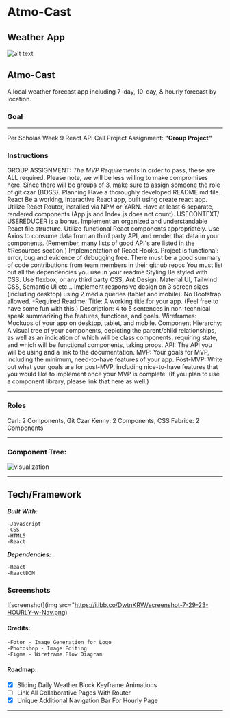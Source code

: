 # Atmo-Cast

## Weather App

![alt text](https://i.ibb.co/r29rxWk/cleancut-logo-for-README-3-resize.png)

## Atmo-Cast

A local weather forecast app including 7-day, 10-day, & hourly forecast by location.

### Goal

---

Per Scholas Week 9 React API Call Project Assignment: **"Group Project"**

### Instructions

GROUP ASSIGNMENT:
_The MVP Requirements_
In order to pass, these are ALL required. Please note, we will be less willing to make compromises here.
Since there will be groups of 3, make sure to assign someone the role of git czar {BOSS}.
Planning
Have a thoroughly developed README.md file.
React Be a working, interactive React app, built using create react app.
Utilize React Router, installed via NPM or YARN.
Have at least 6 separate, rendered components (App.js and Index.js does not count).
USECONTEXT/ USEREDUCER is a bonus.
Implement an organized and understandable React file structure.
Utilize functional React components appropriately.
Use Axios to consume data from an third party API, and render that data in your components. (Remember, many lists of good API's are listed in the #Resources section.)
Implementation of React Hooks.
Project is functional: error, bug and evidence of debugging free.
There must be a good summary of code contributions from team members in their github repos
You must list out all the dependencies you use in your readme
Styling
Be styled with CSS.
Use flexbox, or any third party CSS, Ant Design, Material UI, Tailwind CSS, Semantic UI etc...
Implement responsive design on 3 screen sizes (including desktop) using 2 media queries (tablet and mobile).
No Bootstrap allowed.
-Required Readme:
Title: A working title for your app. (Feel free to have some fun with this.)
Description: 4 to 5 sentences in non-technical speak summarizing the features, functions, and goals.
Wireframes: Mockups of your app on desktop, tablet, and mobile.
Component Hierarchy: A visual tree of your components, depicting the parent/child relationships, as well as an indication of which will be class components, requiring state, and which will be functional components, taking props.
API: The API you will be using and a link to the documentation.
MVP: Your goals for MVP, including the minimum, need-to-have features of your app.
Post-MVP: Write out what your goals are for post-MVP, including nice-to-have features that you would like to implement once your MVP is complete. (If you plan to use a component library, please link that here as well.)

---

### Roles

Carl: 2 Components, Git Czar
Kenny: 2 Components, CSS
Fabrice: 2 Components

---

### Component Tree:

![visualization](https://i.ibb.co/5BGq3JG/group-rect-diagram.pnghttps://files.slack.com/files-pri/T04411PBUN8-F05JRH90G5V/7dayforecast.png)

---

## Tech/Framework

**_Built With:_**

```
-Javascript
-CSS
-HTML5
-React

```

**_Dependencies:_**

```
-React
-ReactDOM
```

### Screenshots

![screenshot](img src="https://i.ibb.co/DwtnKRW/screenshot-7-29-23-HOURLY-w-Nav.png)

#### Credits:

```
-Fotor - Image Generation for Logo
-Photoshop - Image Editing
-Figma - Wireframe Flow Diagram

```

#### Roadmap:

- [x] Sliding Daily Weather Block Keyframe Animations
- [ ] Link All Collaborative Pages With Router
- [x] Unique Additional Navigation Bar For Hourly Page

---
